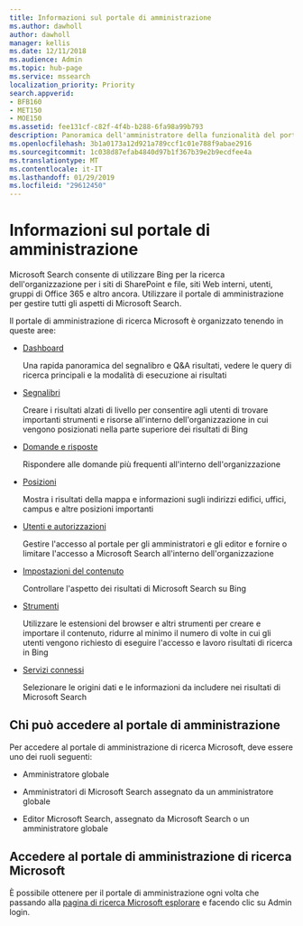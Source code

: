 ```yaml
---
title: Informazioni sul portale di amministrazione
ms.author: dawholl
author: dawholl
manager: kellis
ms.date: 12/11/2018
ms.audience: Admin
ms.topic: hub-page
ms.service: mssearch
localization_priority: Priority
search.appverid:
- BFB160
- MET150
- MOE150
ms.assetid: fee131cf-c82f-4f4b-b288-6fa98a99b793
description: Panoramica dell'amministratore della funzionalità del portale e le autorizzazioni disponibili in Microsoft Search di accesso
ms.openlocfilehash: 3b1a0173a12d921a789ccf1c01e788f9abae2916
ms.sourcegitcommit: 1c038d87efab4840d97b1f367b39e2b9ecdfee4a
ms.translationtype: MT
ms.contentlocale: it-IT
ms.lasthandoff: 01/29/2019
ms.locfileid: "29612450"
---
```

# <a name="about-the-admin-portal"></a>Informazioni sul portale di amministrazione

Microsoft Search consente di utilizzare Bing per la ricerca dell'organizzazione per i siti di SharePoint e file, siti Web interni, utenti, gruppi di Office 365 e altro ancora. Utilizzare il portale di amministrazione per gestire tutti gli aspetti di Microsoft Search.
  
Il portale di amministrazione di ricerca Microsoft è organizzato tenendo in queste aree:
  
- [Dashboard](get-insights.md)
    
    Una rapida panoramica del segnalibro e Q&A risultati, vedere le query di ricerca principali e la modalità di esecuzione ai risultati
    
- [Segnalibri](create-and-manage-bookmarks.md)
    
    Creare i risultati alzati di livello per consentire agli utenti di trovare importanti strumenti e risorse all'interno dell'organizzazione in cui vengono posizionati nella parte superiore dei risultati di Bing
    
- [Domande e risposte](create-and-manage-qas.md)
    
    Rispondere alle domande più frequenti all'interno dell'organizzazione
    
- [Posizioni](add-a-location.md)
    
    Mostra i risultati della mappa e informazioni sugli indirizzi edifici, uffici, campus e altre posizioni importanti
    
- [Utenti e autorizzazioni](add-users.md)
    
    Gestire l'accesso al portale per gli amministratori e gli editor e fornire o limitare l'accesso a Microsoft Search all'interno dell'organizzazione
    
- [Impostazioni del contenuto](content-settings.md)
    
    Controllare l'aspetto dei risultati di Microsoft Search su Bing
    
- [Strumenti](admin-portal-tools.md)
    
    Utilizzare le estensioni del browser e altri strumenti per creare e importare il contenuto, ridurre al minimo il numero di volte in cui gli utenti vengono richiesto di eseguire l'accesso e lavoro risultati di ricerca in Bing
    
- [Servizi connessi](connected-services.md)
    
    Selezionare le origini dati e le informazioni da includere nei risultati di Microsoft Search
    
## <a name="who-can-access-the-admin-portal"></a>Chi può accedere al portale di amministrazione

Per accedere al portale di amministrazione di ricerca Microsoft, deve essere uno dei ruoli seguenti:
  
- Amministratore globale
    
- Amministratori di Microsoft Search assegnato da un amministratore globale
    
- Editor Microsoft Search, assegnato da Microsoft Search o un amministratore globale
    
## <a name="go-to-the-microsoft-search-admin-portal"></a>Accedere al portale di amministrazione di ricerca Microsoft

È possibile ottenere per il portale di amministrazione ogni volta che passando alla [pagina di ricerca Microsoft esplorare](https://www.bing.com/business/explore) e facendo clic su Admin login. 